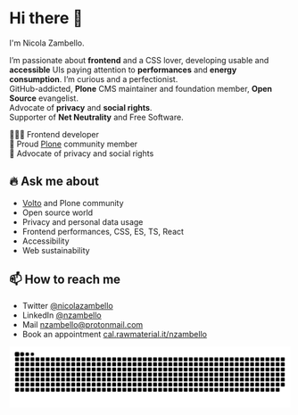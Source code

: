 # Hi there 👋

I'm Nicola Zambello.

I’m passionate about **frontend** and a CSS lover, developing usable and **accessible** UIs paying attention to **performances** and **energy consumption**.
I’m curious and a perfectionist.  
GitHub-addicted, **Plone** CMS maintainer and foundation member, **Open Source** evangelist.  
Advocate of **privacy** and **social rights**.  
Supporter of **Net Neutrality** and Free Software. 

👨🏻‍💻 Frontend developer  
💙 Proud [Plone](https://github.com/plone) community member  
🤝 Advocate of privacy and social rights 
  
## 🔥 Ask me about

- [Volto](https://github.com/plone/volto) and Plone community
- Open source world
- Privacy and personal data usage
- Frontend performances, CSS, ES, TS, React
- Accessibility
- Web sustainability

## 📫 How to reach me

- Twitter [@nicolazambello](https://twitter.com/nicolazambello/)
- LinkedIn [@nzambello](https://www.linkedin.com/in/nzambello/)
- Mail [nzambello@protonmail.com](mailto:nzambello@protonmail.com)
- Book an appointment [cal.rawmaterial.it/nzambello](https://cal.rawmaterial.it/nzambello)

  
  
<div align="center">
  <img src="https://raw.githubusercontent.com/nzambello/nzambello/output/snake.svg" alt="Snake animation" />
</div>
